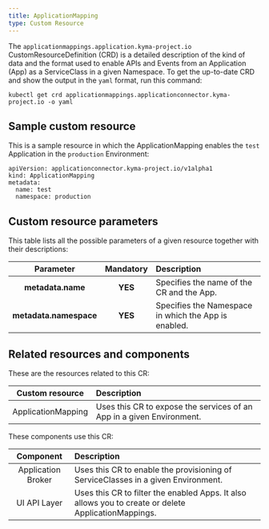 ```yaml
---
title: ApplicationMapping
type: Custom Resource
---
```


The `applicationmappings.application.kyma-project.io` CustomResourceDefinition (CRD) is a detailed description of the kind of data and the format used to enable APIs and Events from an Application (App) as a ServiceClass in a given Namespace. To get the up-to-date CRD and show the output in the `yaml` format, run this command:

```
kubectl get crd applicationmappings.applicationconnector.kyma-project.io -o yaml
```

## Sample custom resource

This is a sample resource in which the ApplicationMapping enables the `test` Application in the `production` Environment:

```
apiVersion: applicationconnector.kyma-project.io/v1alpha1
kind: ApplicationMapping
metadata:
  name: test
  namespace: production
```

## Custom resource parameters

This table lists all the possible parameters of a given resource together with their descriptions:


| Parameter   |      Mandatory      |  Description |
|:----------:|:-------------:|:------|
| **metadata.name** |    **YES**   | Specifies the name of the CR and the App. |
| **metadata.namespace** |    **YES**   | Specifies the Namespace in which the App is enabled. |

## Related resources and components

These are the resources related to this CR:

| Custom resource   |   Description |
|:----------:|:------|
| ApplicationMapping |  Uses this CR to expose the services of an App in a given Environment. |

These components use this CR:

| Component   |   Description |
|:----------:|:------|
| Application Broker |  Uses this CR to enable the provisioning of ServiceClasses in a given Environment. |
| UI API Layer | Uses this CR to filter the enabled Apps. It also allows you to create or delete ApplicationMappings. |
